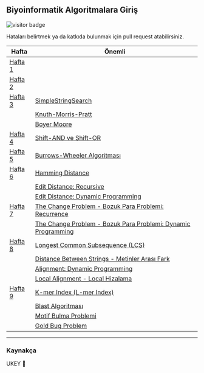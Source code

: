 ## Biyoinformatik Algoritmalara Giriş

![visitor badge](https://visitor-badge.glitch.me/badge?page_id=LIIIs4ma.BiyoinformatikAG)

Hataları belirtmek ya da katkıda bulunmak için pull request atabilirsiniz.

| Hafta | Önemli |
|-|-|
|[Hafta 1](https://github.com/LIIIs4ma/BiyoinformatikAG/blob/main/hafta1.md)| 
|[Hafta 2](https://github.com/LIIIs4ma/BiyoinformatikAG/blob/main/hafta2.md)| 
|[Hafta 3](https://github.com/LIIIs4ma/BiyoinformatikAG/blob/main/hafta3.md)| [SimpleStringSearch](https://github.com/LIIIs4ma/BiyoinformatikAG/blob/main/hafta3.md#simplestringsearch)|
| |[Knuth-Morris-Pratt](https://github.com/LIIIs4ma/BiyoinformatikAG/blob/main/hafta3.md#knuth-morris-pratt)|
| |[Boyer Moore](https://github.com/LIIIs4ma/BiyoinformatikAG/blob/main/hafta3.md#boyer-moore-algoritması)|
|[Hafta 4](https://github.com/LIIIs4ma/BiyoinformatikAG/blob/main/hafta4.md)| [Shift-AND ve Shift-OR](https://github.com/LIIIs4ma/BiyoinformatikAG/blob/main/hafta4.md#shift-and-ve-shift-or-algoritması)| 
|[Hafta 5](https://github.com/LIIIs4ma/BiyoinformatikAG/blob/main/hafta5.md)| [Burrows-Wheeler Algoritması](https://github.com/LIIIs4ma/BiyoinformatikAG/blob/main/hafta5.md#burrows-wheeler-algoritması)| 
|[Hafta 6](https://github.com/LIIIs4ma/BiyoinformatikAG/blob/main/hafta6.md)| [Hamming Distance](https://github.com/LIIIs4ma/BiyoinformatikAG/blob/main/hafta6.md#hamming-distance)| 
| |[Edit Distance: Recursive](https://github.com/LIIIs4ma/BiyoinformatikAG/blob/main/hafta6.md#edit-distance-recursive)|
| |[Edit Distance: Dynamic Programming](https://github.com/LIIIs4ma/BiyoinformatikAG/blob/main/hafta6.md#edit-distance-dynamic-programming)|
|[Hafta 7](https://github.com/LIIIs4ma/BiyoinformatikAG/blob/main/hafta7.md)| [The Change Problem - Bozuk Para Problemi: Recurrence](https://github.com/LIIIs4ma/BiyoinformatikAG/blob/main/hafta7.md#the-change-problem---bozuk-para-problemi-recurrence)|
| |[The Change Problem - Bozuk Para Problemi: Dynamic Programming](https://github.com/LIIIs4ma/BiyoinformatikAG/blob/main/hafta7.md#the-change-problem---bozuk-para-problemi-dynamic-programming)|
|[Hafta 8](https://github.com/LIIIs4ma/BiyoinformatikAG/blob/main/hafta8.md)| [Longest Common Subsequence (LCS)](https://github.com/LIIIs4ma/BiyoinformatikAG/blob/main/hafta7.md#longest-common-subsequence-lcs)|
| |[Distance Between Strings - Metinler Arası Fark](https://github.com/LIIIs4ma/BiyoinformatikAG/blob/main/hafta7.md#distance-between-strings---metinler-arası-fark)|
| |[Alignment: Dynamic Programming](https://github.com/LIIIs4ma/BiyoinformatikAG/blob/main/hafta8.md#alignment-dynamic-programming)|
| |[Local Alignment - Local Hizalama](https://github.com/LIIIs4ma/BiyoinformatikAG/blob/main/hafta8.md#local-alignment---local-hizalama)|
|[Hafta 9](https://github.com/LIIIs4ma/BiyoinformatikAG/blob/main/hafta9.md)| [K-mer Index (L-mer Index)](https://github.com/LIIIs4ma/BiyoinformatikAG/blob/main/hafta9.md#k-mer-index-l-mer-index)|
| |[Blast Algoritması](https://github.com/LIIIs4ma/BiyoinformatikAG/blob/main/hafta9.md#blast-algoritması)|
| |[Motif Bulma Problemi](https://github.com/LIIIs4ma/BiyoinformatikAG/blob/main/hafta9.md#motif-bulma-problemi)|
| |[Gold Bug Problem](https://github.com/LIIIs4ma/BiyoinformatikAG/blob/main/hafta9.md#gold-bug-problem)|

---

### Kaynakça
UKEY 🥱
